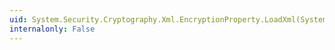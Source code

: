 ```yaml
---
uid: System.Security.Cryptography.Xml.EncryptionProperty.LoadXml(System.Xml.XmlElement)
internalonly: False
---
```

